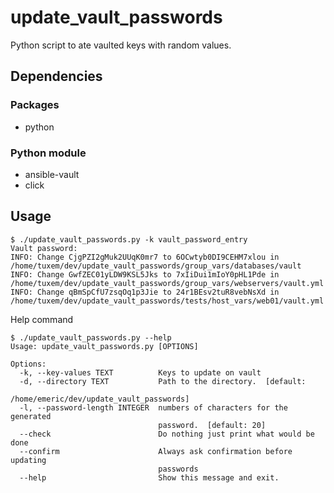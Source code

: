 # update_vault_passwords
Python script to ate vaulted keys with random values.

## Dependencies

### Packages

* python

### Python module
* ansible-vault
* click

## Usage

```
$ ./update_vault_passwords.py -k vault_password_entry
Vault password:
INFO: Change CjgPZI2gMuk2UUqK0mr7 to 6OCwtyb0DI9CEHM7xlou in /home/tuxem/dev/update_vault_passwords/group_vars/databases/vault
INFO: Change GwfZEC01yLDW9KSL5Jks to 7xIiDui1mIoY0pHL1Pde in /home/tuxem/dev/update_vault_passwords/group_vars/webservers/vault.yml
INFO: Change qBmSpCfU7zsqOq1p3Jie to 24r1BEsv2tuR8vebNsXd in /home/tuxem/dev/update_vault_passwords/tests/host_vars/web01/vault.yml
```

Help command
```
$ ./update_vault_passwords.py --help
Usage: update_vault_passwords.py [OPTIONS]

Options:
  -k, --key-values TEXT          Keys to update on vault
  -d, --directory TEXT           Path to the directory.  [default:
                                 /home/emeric/dev/update_vault_passwords]
  -l, --password-length INTEGER  numbers of characters for the generated
                                 password.  [default: 20]
  --check                        Do nothing just print what would be done
  --confirm                      Always ask confirmation before updating
                                 passwords
  --help                         Show this message and exit.
```

